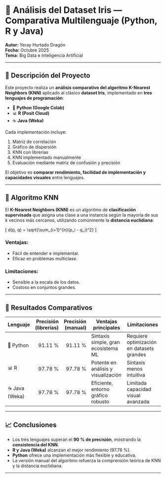 # 🌸 Análisis del Dataset Iris — Comparativa Multilenguaje (Python, R y Java)

**Autor:** Yeray Hurtado Dragón  
**Fecha:** Octubre 2025  
**Tema:** Big Data e Inteligencia Artificial  

---

## 📘 Descripción del Proyecto

Este proyecto realiza un **análisis comparativo del algoritmo K-Nearest Neighbors (KNN)** aplicado al clásico **dataset Iris**, implementado en **tres lenguajes de programación**:  
- 🐍 **Python (Google Colab)**  
- 📊 **R (Posit Cloud)**  
- ☕ **Java (Weka)**  

Cada implementación incluye:  
1. Matriz de correlación  
2. Gráfico de dispersión  
3. KNN con librerías  
4. KNN implementado manualmente  
5. Evaluación mediante matriz de confusión y precisión  

El objetivo es **comparar rendimiento, facilidad de implementación y capacidades visuales** entre lenguajes.

---

## 🧠 Algoritmo KNN

El **K-Nearest Neighbors (KNN)** es un algoritmo de **clasificación supervisada** que asigna una clase a una instancia según la mayoría de sus *k* vecinos más cercanos, utilizando comúnmente la **distancia euclidiana**:

\[
d(p, q) = \sqrt{\sum_{i=1}^{n}(p_i - q_i)^2}
\]

### Ventajas:
- Fácil de entender e implementar.  
- Eficaz en problemas multiclase.  

### Limitaciones:
- Sensible a la escala de los datos.  
- Costoso en conjuntos grandes.

---

## 🧪 Resultados Comparativos

| Lenguaje | Precisión (librerías) | Precisión (manual) | Ventajas principales | Limitaciones |
|-----------|----------------------:|--------------------:|----------------------|---------------|
| 🐍 Python | 91.11 % | 91.11 % | Sintaxis simple, gran ecosistema ML | Requiere optimización en datasets grandes |
| 📊 R | 97.78 % | 97.78 % | Potente en análisis y visualización | Sintaxis menos intuitiva |
| ☕ Java (Weka) | 97.78 % | 97.78 % | Eficiente, entorno gráfico robusto | Limitada capacidad visual avanzada |

---

## 📈 Conclusiones

- Los tres lenguajes superan el **90 % de precisión**, mostrando la **consistencia del KNN**.  
- **R y Java (Weka)** alcanzan el mejor rendimiento (97.78 %).  
- **Python** ofrece una implementación más flexible y educativa.  
- La versión manual del algoritmo refuerza la comprensión teórica de KNN y la distancia euclidiana.  

---
